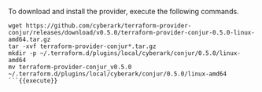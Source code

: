 
To download and install the provider, execute the following commands.

```
wget https://github.com/cyberark/terraform-provider-conjur/releases/download/v0.5.0/terraform-provider-conjur-0.5.0-linux-amd64.tar.gz
tar -xvf terraform-provider-conjur*.tar.gz
mkdir -p ~/.terraform.d/plugins/local/cyberark/conjur/0.5.0/linux-amd64
mv terraform-provider-conjur_v0.5.0  ~/.terraform.d/plugins/local/cyberark/conjur/0.5.0/linux-amd64
```{{execute}}

